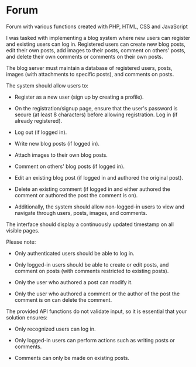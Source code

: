 # Forum
Forum with various functions created with PHP, HTML, CSS and JavaScript

I was tasked with implementing a blog system where new users can register and existing users can log in. Registered users can create new blog posts, edit their own posts, add images to their posts, comment on others' posts, and delete their own comments or comments on their own posts.

The blog server must maintain a database of registered users, posts, images (with attachments to specific posts), and comments on posts.

The system should allow users to:

* Register as a new user (sign up by creating a profile).

* On the registration/signup page, ensure that the user's password is secure (at least 8 characters) before allowing registration.
  Log in (if already registered).

* Log out (if logged in).

* Write new blog posts (if logged in).

* Attach images to their own blog posts.

* Comment on others' blog posts (if logged in).

* Edit an existing blog post (if logged in and authored the original post).

* Delete an existing comment (if logged in and either authored the comment or authored the post the comment is on).

* Additionally, the system should allow non-logged-in users to view and navigate through users, posts, images, and comments.

The interface should display a continuously updated timestamp on all visible pages.

Please note:

* Only authenticated users should be able to log in.

* Only logged-in users should be able to create or edit posts, and comment on posts (with comments restricted to existing posts).

* Only the user who authored a post can modify it.

* Only the user who authored a comment or the author of the post the comment is on can delete the comment.

The provided API functions do not validate input, so it is essential that your solution ensures:

* Only recognized users can log in.

* Only logged-in users can perform actions such as writing posts or comments.

* Comments can only be made on existing posts.

